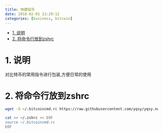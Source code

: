 ```yaml
---
title: 快捷指令
date: 2018-02-01 13:29:12
categories: [business, bitcoin]
---
```


<!-- TOC -->

- [1. 说明](#1-说明)
- [2. 将命令行放到zshrc](#2-将命令行放到zshrc)

<!-- /TOC -->


<a id="markdown-1-说明" name="1-说明"></a>
# 1. 说明

对比特币的常用指令进行包装,方便日常的使用

<a id="markdown-2-将命令行放到zshrc" name="2-将命令行放到zshrc"></a>
# 2. 将命令行放到zshrc

```bash
wget -O ~/.bitcoincmd.rc https://raw.githubusercontent.com/yqsy/yqsy.notes/master/source/_posts/business/bitcoin/script/bitcoincmd.rc

cat >> ~/.zshrc << EOF
source ~/.bitcoincmd.rc
EOF
```
